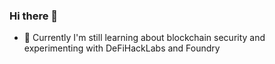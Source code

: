 ### Hi there 👋

- 🌱 Currently I'm still learning about blockchain security and experimenting with DeFiHackLabs and Foundry

